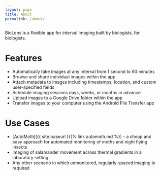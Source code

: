 ```yaml
---
layout: page
title: About
permalink: /about/
---
```


BioLens is a flexible app for interval imaging built by biologists, for biologists.

# Features
- Automatically take images at any interval from 1 second to 60 minutes
- Browse and share individual images within the app 
- Attach metadata to images including timestamps, location, and custom user-specified fields
- Schedule imaging sessions days, weeks, or months in advance 
- Upload images to a Google Drive folder within the app 
- Transfer images to your computer using the Android File Transfer app 

# Use Cases
- [AutoMoth]({{ site.baseurl }}{% link automoth.md %}) – a cheap and easy approach for automated monitoring of moths and night flying insects
- Imaging of salamander movement across thermal gradients in a laboratory setting 
- Any other scenario in which unmonitored, regularly-spaced imaging is required

